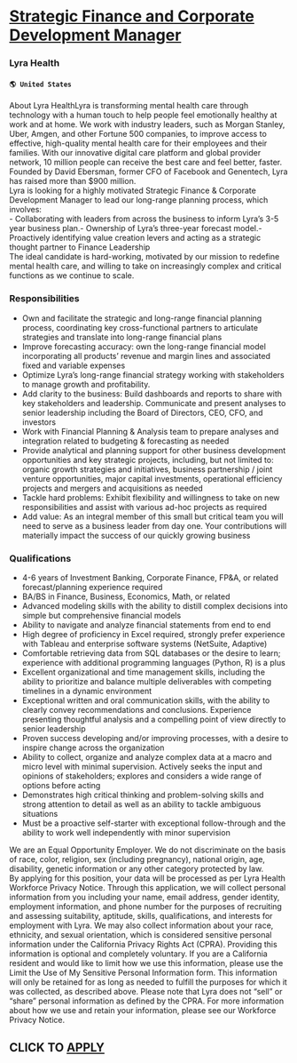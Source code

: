 # [Strategic Finance and Corporate Development Manager](https://www.remotewlb.com/apply/strategic-finance-and-corporate-development-manager)  
### Lyra Health  
#### `🌎 United States`  
About Lyra HealthLyra is transforming mental health care through technology with a human touch to help people feel emotionally healthy at work and at home. We work with industry leaders, such as Morgan Stanley, Uber, Amgen, and other Fortune 500 companies, to improve access to effective, high-quality mental health care for their employees and their families. With our innovative digital care platform and global provider network, 10 million people can receive the best care and feel better, faster. Founded by David Ebersman, former CFO of Facebook and Genentech, Lyra has raised more than $900 million.  
Lyra is looking for a highly motivated Strategic Finance & Corporate Development Manager to lead our long-range planning process, which involves:  
\- Collaborating with leaders from across the business to inform Lyra’s 3-5 year business plan.- Ownership of Lyra’s three-year forecast model.- Proactively identifying value creation levers and acting as a strategic thought partner to Finance Leadership  
The ideal candidate is hard-working, motivated by our mission to redefine mental health care, and willing to take on increasingly complex and critical functions as we continue to scale.

### Responsibilities

  * Own and facilitate the strategic and long-range financial planning process, coordinating key cross-functional partners to articulate strategies and translate into long-range financial plans
  * Improve forecasting accuracy: own the long-range financial model incorporating all products’ revenue and margin lines and associated fixed and variable expenses
  * Optimize Lyra’s long-range financial strategy working with stakeholders to manage growth and profitability. 
  * Add clarity to the business: Build dashboards and reports to share with key stakeholders and leadership. Communicate and present analyses to senior leadership including the Board of Directors, CEO, CFO, and investors
  * Work with Financial Planning & Analysis team to prepare analyses and integration related to budgeting & forecasting as needed
  * Provide analytical and planning support for other business development opportunities and key strategic projects, including, but not limited to: organic growth strategies and initiatives, business partnership / joint venture opportunities, major capital investments, operational efficiency projects and mergers and acquisitions as needed
  * Tackle hard problems: Exhibit flexibility and willingness to take on new responsibilities and assist with various ad-hoc projects as required
  * Add value: As an integral member of this small but critical team you will need to serve as a business leader from day one. Your contributions will materially impact the success of our quickly growing business

### Qualifications

  * 4-6 years of Investment Banking, Corporate Finance, FP&A, or related forecast/planning experience required
  * BA/BS in Finance, Business, Economics, Math, or related 
  * Advanced modeling skills with the ability to distill complex decisions into simple but comprehensive financial models 
  * Ability to navigate and analyze financial statements from end to end
  * High degree of proficiency in Excel required, strongly prefer experience with Tableau and enterprise software systems (NetSuite, Adaptive)
  * Comfortable retrieving data from SQL databases or the desire to learn; experience with additional programming languages (Python, R) is a plus
  * Excellent organizational and time management skills, including the ability to prioritize and balance multiple deliverables with competing timelines in a dynamic environment 
  * Exceptional written and oral communication skills, with the ability to clearly convey recommendations and conclusions. Experience presenting thoughtful analysis and a compelling point of view directly to senior leadership 
  * Proven success developing and/or improving processes, with a desire to inspire change across the organization
  * Ability to collect, organize and analyze complex data at a macro and micro level with minimal supervision. Actively seeks the input and opinions of stakeholders; explores and considers a wide range of options before acting 
  * Demonstrates high critical thinking and problem-solving skills and strong attention to detail as well as an ability to tackle ambiguous situations
  * Must be a proactive self-starter with exceptional follow-through and the ability to work well independently with minor supervision

We are an Equal Opportunity Employer. We do not discriminate on the basis of race, color, religion, sex (including pregnancy), national origin, age, disability, genetic information or any other category protected by law.  
By applying for this position, your data will be processed as per Lyra Health Workforce Privacy Notice. Through this application, we will collect personal information from you including your name, email address, gender identity, employment information, and phone number for the purposes of recruiting and assessing suitability, aptitude, skills, qualifications, and interests for employment with Lyra. We may also collect information about your race, ethnicity, and sexual orientation, which is considered sensitive personal information under the California Privacy Rights Act (CPRA). Providing this information is optional and completely voluntary. If you are a California resident and would like to limit how we use this information, please use the Limit the Use of My Sensitive Personal Information form. This information will only be retained for as long as needed to fulfill the purposes for which it was collected, as described above. Please note that Lyra does not “sell” or “share” personal
information as defined by the CPRA. For more information about how we use and retain your information, please see our Workforce Privacy Notice.  
## CLICK TO [APPLY](https://www.remotewlb.com/apply/strategic-finance-and-corporate-development-manager)

